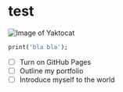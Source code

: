 # test

![Image of Yaktocat](https://octodex.github.com/images/yaktocat.png)
``` dart
print('bla bla');
```

- [ ] Turn on GitHub Pages
- [ ] Outline my portfolio
- [ ] Introduce myself to the world
